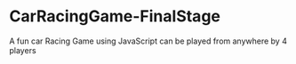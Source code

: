 # CarRacingGame-FinalStage
A fun car Racing Game using JavaScript can be played from anywhere by 4 players
